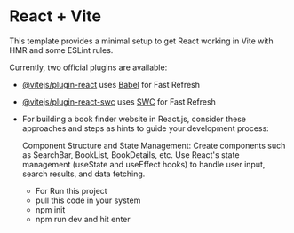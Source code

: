 # React + Vite

This template provides a minimal setup to get React working in Vite with HMR and some ESLint rules.


Currently, two official plugins are available:

- [@vitejs/plugin-react](https://github.com/vitejs/vite-plugin-react/blob/main/packages/plugin-react/README.md) uses [Babel](https://babeljs.io/) for Fast Refresh
- [@vitejs/plugin-react-swc](https://github.com/vitejs/vite-plugin-react-swc) uses [SWC](https://swc.rs/) for Fast Refresh

- For building a book finder website in React.js, consider these approaches and steps as hints to guide your development process:

    Component Structure and State Management:
        Create components such as SearchBar, BookList, BookDetails, etc.
        Use React's state management (useState and useEffect hooks) to handle user input, search results, and data fetching.

  - For Run this project
  - pull this code in your system
  - npm init
  - npm run dev and hit enter
